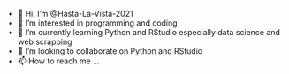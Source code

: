 - 👋 Hi, I’m @Hasta-La-Vista-2021
- 👀 I’m interested in programming and coding
- 🌱 I’m currently learning Python and RStudio especially data science and web scrapping
- 💞️ I’m looking to collaborate on Python and RStudio
- 📫 How to reach me ...

<!---
Hasta-La-Vista-2021/Hasta-La-Vista-2021 is a ✨ special ✨ repository because its `README.md` (this file) appears on your GitHub profile.
You can click the Preview link to take a look at your changes.
--->
